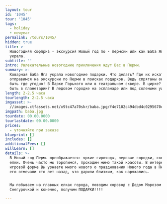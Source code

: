 ```yaml
---
layout: tour
id: '1045'
tour: '1045'
tags:
  - holiday
  - newyear
permalink: /tours/1045/
hidden: true
title: >-
  Новогодняя сюрприз - экскурсия Новый год по - пермски или как Баба Яга подарки
  украла.
subtitle: ''
intro: Увлекательные новогодние приключения ждут Вас в Перми.
summary: >-
  Коварная Баба Яга украла новогодние подарки. Что делать? Где их искать? Мы
  отправимся на экскурсии по Перми в поисках подарков. Ведь спрятаны они могут
  быть где угодно! В Парке Горького или в театральном сквере. В цирке? А может
  быть в планетарии? В ледовом городке на эспланаде или под солеными ушами?
length: 2-2.5 часа
tourlength: 2-2.5 часа
imgasset: >-
  //images.ctfassets.net/x9tc47a70skr/baba.jpg/f4e7102c494dbd4c0295670c6ab481b4/baba.jpg
imgpath: baba.jpg
tourdate: 00.00.0000
tourlastdate: 00.00.0000
prices:
  - уточняйте при заказе
blueprint: []
includes: []
additionalFees: []
willLearn: []
details: >-
  В Новый год Пермь преображается: яркие гирлянды, ледовые городки, светящиеся
  елки. Очень часто мы торопимся, проходим мимо такой красоты. В интересной
  игровой форме Вы узнаете много нового о праздновании Нового года в Перми, как
  его отмечали сто лет назад, что дарили близким, как наряжались.


  Мы побываем на главных елках города, поводим хоровод с Дедом Морозом и
  Снегурочкой и конечно, получим ПОДАРКИ!!!!

---
```

